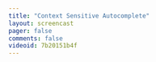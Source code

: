 ```yaml
---
title: "Context Sensitive Autocomplete"
layout: screencast 
pager: false
comments: false
videoid: 7b20151b4f
---
```

